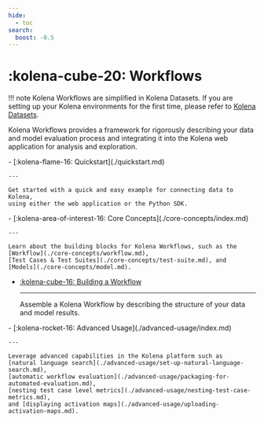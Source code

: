 ```yaml
---
hide:
  - toc
search:
  boost: -0.5
---
```


# :kolena-cube-20: Workflows

!!! note
    Kolena Workflows are simplified in Kolena Datasets.
    If you are setting up your Kolena environments for the first time, please refer to
    [Kolena Datasets](../dataset/index.md).

Kolena Workflows provides a framework for rigorously describing your data and model evaluation process and integrating
it into the Kolena web application for analysis and exploration.

<div class="grid cards" markdown>
- [:kolena-flame-16: Quickstart](./quickstart.md)

    ---

    Get started with a quick and easy example for connecting data to Kolena,
    using either the web application or the Python SDK.
</div>

<div class="grid cards" markdown>
- [:kolena-area-of-interest-16: Core Concepts](./core-concepts/index.md)

    ---

    Learn about the building blocks for Kolena Workflows, such as the [Workflow](./core-concepts/workflow.md),
    [Test Cases & Test Suites](./core-concepts/test-suite.md), and [Models](./core-concepts/model.md).

- [:kolena-cube-16: Building a Workflow](./building-a-workflow.md)

    ---

    Assemble a Kolena Workflow by describing the structure of your data and model results.

</div>

<div class="grid cards" markdown>
- [:kolena-rocket-16: Advanced Usage](./advanced-usage/index.md)

    ---

    Leverage advanced capabilities in the Kolena platform such as
    [natural language search](./advanced-usage/set-up-natural-language-search.md),
    [automatic workflow evaluation](./advanced-usage/packaging-for-automated-evaluation.md),
    [nesting test case level metrics](./advanced-usage/nesting-test-case-metrics.md),
    and [displaying activation maps](./advanced-usage/uploading-activation-maps.md).
</div>

